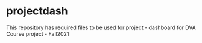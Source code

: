 # projectdash
This repository has required files to be used for project - dashboard for DVA Course project - Fall2021
